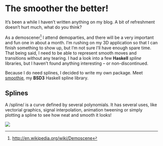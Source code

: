 # The smoother the better!

It’s been a while I haven’t written anything on my blog. A bit of refreshment
doesn’t hurt much, what do you think?

As a demoscener[^1] I attend demoparties, and there will be a very important and
fun one in about a month. I’m rushing on my 3D application so that I can finish
something to show up, but I’m not sure I’ll have enough spare time. That being
said, I need to be able to represent smooth moves and transitions without any
tearing. I had a look into a few **Haskell** *spline* libraries, but I haven’t
found anything interesting – or non-discontinued.

Because I do need splines, I decided to write my own package. Meet
[smoothie](https://github.com/phaazon/smoothie), my **BSD3** Haskell spline
library.

## Splines

A /spline/ is a curve defined by several polynomials. It has several uses, like
vectorial graphics, signal interpolation, animation tweening or simply plotting
a spline to see how neat and smooth it looks!

![](http://phaazon.net/pub/spline.png)



[^1]: http://en.wikipedia.org/wiki/Demoscene
